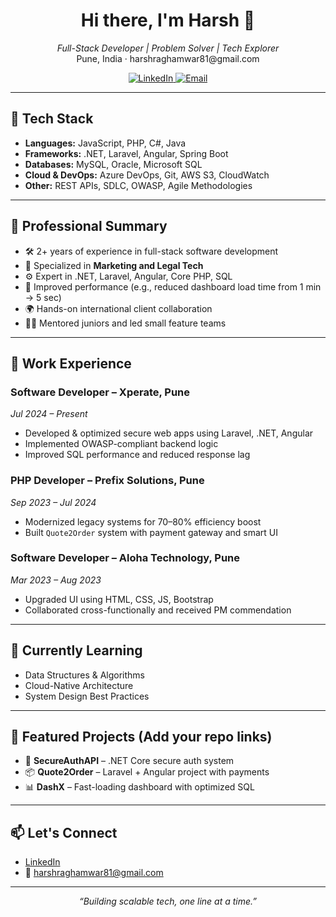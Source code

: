 <h1 align="center">Hi there, I'm Harsh 👋</h1>

<p align="center">
  <em>Full-Stack Developer | Problem Solver | Tech Explorer</em><br/>
  Pune, India · harshraghamwar81@gmail.com
</p>

<p align="center">
  <a href="https://www.linkedin.com/in/harsh-raghamwar/" target="_blank">
    <img alt="LinkedIn" src="https://img.shields.io/badge/-LinkedIn-blue?style=flat-square&logo=linkedin&logoColor=white" />
  </a>
  <a href="mailto:harshraghamwar81@gmail.com">
    <img alt="Email" src="https://img.shields.io/badge/-Email-red?style=flat-square&logo=gmail&logoColor=white" />
  </a>
</p>

---

## 🔧 Tech Stack

- **Languages:** JavaScript, PHP, C#, Java  
- **Frameworks:** .NET, Laravel, Angular, Spring Boot  
- **Databases:** MySQL, Oracle, Microsoft SQL  
- **Cloud & DevOps:** Azure DevOps, Git, AWS S3, CloudWatch  
- **Other:** REST APIs, SDLC, OWASP, Agile Methodologies  

---

## 💼 Professional Summary

- 🛠️ 2+ years of experience in full-stack software development  
- 🧠 Specialized in **Marketing and Legal Tech**  
- ⚙️ Expert in .NET, Laravel, Angular, Core PHP, SQL  
- 🚀 Improved performance (e.g., reduced dashboard load time from 1 min → 5 sec)  
- 🌍 Hands-on international client collaboration  
- 👨‍🏫 Mentored juniors and led small feature teams  

---

## 🏢 Work Experience

### Software Developer – Xperate, Pune  
*Jul 2024 – Present*  
- Developed & optimized secure web apps using Laravel, .NET, Angular  
- Implemented OWASP-compliant backend logic  
- Improved SQL performance and reduced response lag  

### PHP Developer – Prefix Solutions, Pune  
*Sep 2023 – Jul 2024*  
- Modernized legacy systems for 70–80% efficiency boost  
- Built `Quote2Order` system with payment gateway and smart UI  

### Software Developer – Aloha Technology, Pune  
*Mar 2023 – Aug 2023*  
- Upgraded UI using HTML, CSS, JS, Bootstrap  
- Collaborated cross-functionally and received PM commendation  

---

## 🌱 Currently Learning

- Data Structures & Algorithms  
- Cloud-Native Architecture  
- System Design Best Practices  

---

## 📌 Featured Projects (Add your repo links)

- 🔐 **SecureAuthAPI** – .NET Core secure auth system  
- 📦 **Quote2Order** – Laravel + Angular project with payments  
- 📊 **DashX** – Fast-loading dashboard with optimized SQL  

---

## 📫 Let's Connect

- [LinkedIn](https://www.linkedin.com/in/harsh-raghamwar/)  
- 📧 harshraghamwar81@gmail.com  

---

<p align="center"><em>“Building scalable tech, one line at a time.”</em></p>
